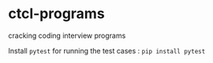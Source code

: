 # ctcl-programs
 cracking coding interview programs

Install `pytest` for running the test cases : `pip install pytest`
